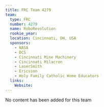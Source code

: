 ```yaml
---
title: FRC Team 4279
team:
  type: FRC
  number: 4279
  name: RoboRevolution
  rookie_year: 
  location: Cincinnati, OH, USA
  sponsors:
    - NASA
    - DCS
    - Cincinnati Mine Machinery
    - Cincinnati Milacron
    - LaserSmith
    - Ericsson
    - Holy Family Catholic Home Educators
  links:
    Website: 
---
```

No content has been added for this team